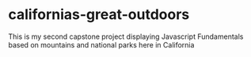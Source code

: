 # californias-great-outdoors
 This is my second capstone project displaying Javascript Fundamentals based on mountains and national parks here in California
